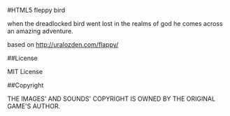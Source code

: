 #HTML5 fleppy bird

when the dreadlocked bird went lost in the realms of god he comes across an amazing adventure.

based on http://uralozden.com/flappy/

##License

MIT License

##Copyright

THE IMAGES' AND SOUNDS' COPYRIGHT IS OWNED BY THE ORIGINAL GAME'S AUTHOR.